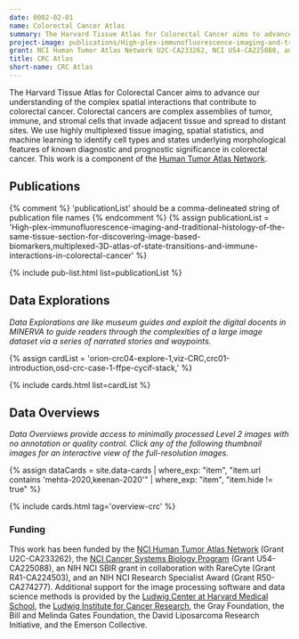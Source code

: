 ```yaml
---
date: 0002-02-01
name: Colorectal Cancer Atlas
summary: The Harvard Tissue Atlas for Colorectal Cancer aims to advance our understanding of the complex spatial interactions that contribute to colorectal cancer. Colorectal cancers are complex assemblies of tumor, immune, and stromal cells that invade adjacent tissue and spread to distant sites. We use highly multiplexed tissue imaging, spatial statistics, and machine learning to identify cell types and states underlying morphological features of known diagnostic and prognostic significance in colorectal cancer. This work is a component of the [Human Tumor Atlas Network](https://humantumoratlas.org/).  
project-image: publications/High-plex-immunofluorescence-imaging-and-traditional-histology-of-the-same-tissue-section-for-discovering-image-based-biomarkers-2.png
grant: NCI Human Tumor Atlas Network U2C-CA233262, NCI U54-CA225088, and the Ludwig Cancer Research Foundation
title: CRC Atlas
short-name: CRC Atlas
---
```


The Harvard Tissue Atlas for Colorectal Cancer aims to advance our understanding of the complex spatial interactions that contribute to colorectal cancer. Colorectal cancers are complex assemblies of tumor, immune, and stromal cells that invade adjacent tissue and spread to distant sites. We use highly multiplexed tissue imaging, spatial statistics, and machine learning to identify cell types and states underlying morphological features of known diagnostic and prognostic significance in colorectal cancer. This work is a component of the [Human Tumor Atlas Network](https://humantumoratlas.org/).  



## Publications
{% comment %}
  'publicationList' should be a comma-delineated string of publication file names
{% endcomment %}
{% assign publicationList = 'High-plex-immunofluorescence-imaging-and-traditional-histology-of-the-same-tissue-section-for-discovering-image-based-biomarkers,multiplexed-3D-atlas-of-state-transitions-and-immune-interactions-in-colorectal-cancer' %}

{% include pub-list.html list=publicationList %}

## Data Explorations
*Data Explorations are like museum guides and exploit the digital docents in MINERVA to guide readers through the complexities of a large image dataset via a series of narrated stories and waypoints.*

{% assign cardList = 'orion-crc04-explore-1,viz-CRC,crc01-introduction,osd-crc-case-1-ffpe-cycif-stack,' %}


{% include cards.html list=cardList %}

## Data Overviews
*Data Overviews provide access to minimally processed Level 2 images with no annotation or quality control. Click any of the following thumbnail images for an interactive view of the full-resolution images.*

{% assign dataCards = site.data-cards
    | where_exp: "item", "item.url contains 'mehta-2020,keenan-2020'"
    | where_exp: "item", "item.hide != true" %}

{% include cards.html tag='overview-crc' %}

### Funding
This work has been funded by the [NCI Human Tumor Atlas Network](https://www.cancer.gov/research/key-initiatives/moonshot-cancer-initiative/implementation/human-tumor-atlas) (Grant U2C-CA233262), the [NCI Cancer Systems Biology Program](https://csbconsortium.org/) (Grant U54-CA225088), an NIH NCI SBIR grant in collaboration with RareCyte (Grant R41-CA224503), and an NIH NCI Research Specialist Award (Grant R50-CA274277). Additional support for the image processing software and data science methods is provided by the [Ludwig Center at Harvard Medical School](https://ludwigcenter.hms.harvard.edu/), the [Ludwig Institute for Cancer Research](https://www.ludwigcancerresearch.org/), the Gray Foundation, the Bill and Melinda Gates Foundation, the David Liposarcoma Research Initiative, and the Emerson Collective.

